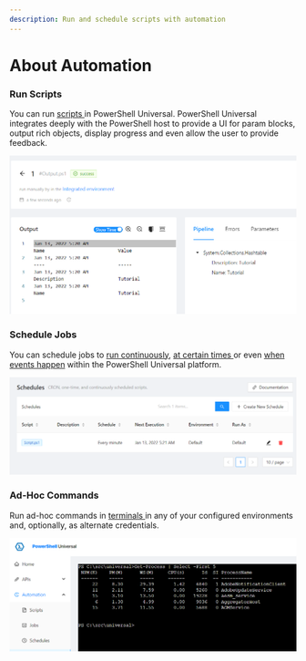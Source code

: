 ```yaml
---
description: Run and schedule scripts with automation
---
```


# About Automation

### Run Scripts

You can run [scripts ](scripts/)in PowerShell Universal. PowerShell Universal integrates deeply with the PowerShell host to provide a UI for param blocks, output rich objects, display progress and even allow the user to provide feedback.

![](<../.gitbook/assets/image (68).png>)

### Schedule Jobs

You can schedule jobs to [run continuously](schedules.md#continuous), [at certain times ](schedules.md#cron)or even [when events happen](triggers.md) within the PowerShell Universal platform.

![](<../.gitbook/assets/image (272).png>)

### Ad-Hoc Commands

Run ad-hoc commands in [terminals ](terminals.md)in any of your configured environments and, optionally, as alternate credentials.

![](<../.gitbook/assets/image (474).png>)
